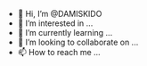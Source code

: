 - 👋 Hi, I’m @DAMISKIDO
- 👀 I’m interested in ...
- 🌱 I’m currently learning ...
- 💞️ I’m looking to collaborate on ...
- 📫 How to reach me ...

<!---
DAMISKIDO/DAMISKIDO is a ✨ special ✨ repository because its `README.md` (this file) appears on your GitHub profile.
You can click the Preview link to take a look at your changes.
--->
